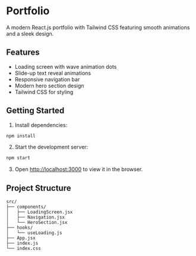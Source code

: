 # Portfolio

A modern React.js portfolio with Tailwind CSS featuring smooth animations and a sleek design.

## Features

- Loading screen with wave animation dots
- Slide-up text reveal animations
- Responsive navigation bar
- Modern hero section design
- Tailwind CSS for styling

## Getting Started

1. Install dependencies:
```bash
npm install
```

2. Start the development server:
```bash
npm start
```

3. Open [http://localhost:3000](http://localhost:3000) to view it in the browser.

## Project Structure

```
src/
├── components/
│   ├── LoadingScreen.jsx
│   ├── Navigation.jsx
│   └── HeroSection.jsx
├── hooks/
│   └── useLoading.js
├── App.jsx
├── index.js
└── index.css
```
